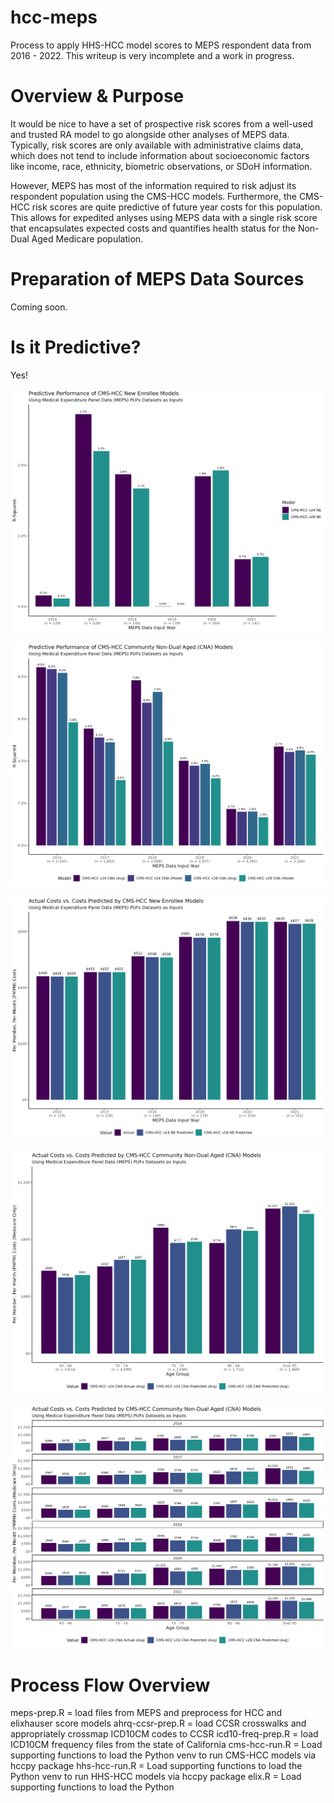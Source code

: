 # hcc-meps
Process to apply HHS-HCC model scores to MEPS respondent data from 2016 - 2022. This writeup is very incomplete and a work in progress.

# Overview & Purpose
It would be nice to have a set of prospective risk scores from a well-used and trusted RA model to go alongside other analyses of MEPS data. Typically, risk scores are only available with administrative claims data, which does not tend to include information about socioeconomic factors like income, race, ethnicity, biometric observations, or SDoH information.  

However, MEPS has most of the information required to risk adjust its respondent population using the CMS-HCC models. Furthermore, the CMS-HCC risk scores are quite predictive of future year costs for this population. This allows for expedited anlyses using MEPS data with a single risk score that encapsulates expected costs and quantifies health status for the Non-Dual Aged Medicare population.

# Preparation of MEPS Data Sources
Coming soon.

# Is it Predictive?
Yes!

![](./etc/images/rsq_ne.png)

![](./etc/images/rsq_cna.png)

![](./etc/images/a2e_ne.png)

![](./etc/images/a2e_cna_by_age.png)

![](./etc/images/a2e_cna_by_age_model.png)

# Process Flow Overview

meps-prep.R = load files from MEPS and preprocess for HCC and elixhauser score models
ahrq-ccsr-prep.R = load CCSR crosswalks and appropriately crossmap ICD10CM codes to CCSR
icd10-freq-prep.R = load ICD10CM frequency files from the state of California
cms-hcc-run.R = Load supporting functions to load the Python venv to run CMS-HCC models via hccpy package
hhs-hcc-run.R = Load supporting functions to load the Python venv to run HHS-HCC models via hccpy package
elix.R = Load supporting functions to load the Python 




